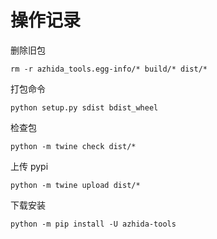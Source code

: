 # 操作记录

删除旧包
```
rm -r azhida_tools.egg-info/* build/* dist/*
```
打包命令
```
python setup.py sdist bdist_wheel
```
检查包
```
python -m twine check dist/*
```
上传 pypi
```
python -m twine upload dist/*
```
下载安装
```
python -m pip install -U azhida-tools
```
